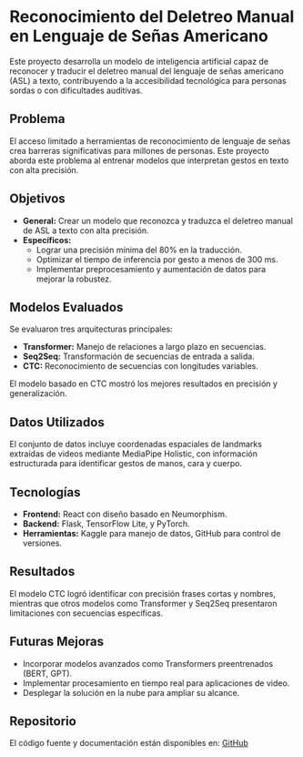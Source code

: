 # Reconocimiento del Deletreo Manual en Lenguaje de Señas Americano

Este proyecto desarrolla un modelo de inteligencia artificial capaz de reconocer y traducir el deletreo manual del lenguaje de señas americano (ASL) a texto, contribuyendo a la accesibilidad tecnológica para personas sordas o con dificultades auditivas.

## Problema
El acceso limitado a herramientas de reconocimiento de lenguaje de señas crea barreras significativas para millones de personas. Este proyecto aborda este problema al entrenar modelos que interpretan gestos en texto con alta precisión.

## Objetivos
- **General:** Crear un modelo que reconozca y traduzca el deletreo manual de ASL a texto con alta precisión.
- **Específicos:**
  - Lograr una precisión mínima del 80% en la traducción.
  - Optimizar el tiempo de inferencia por gesto a menos de 300 ms.
  - Implementar preprocesamiento y aumentación de datos para mejorar la robustez.

## Modelos Evaluados
Se evaluaron tres arquitecturas principales:
- **Transformer:** Manejo de relaciones a largo plazo en secuencias.
- **Seq2Seq:** Transformación de secuencias de entrada a salida.
- **CTC:** Reconocimiento de secuencias con longitudes variables.

El modelo basado en CTC mostró los mejores resultados en precisión y generalización.

## Datos Utilizados
El conjunto de datos incluye coordenadas espaciales de landmarks extraídas de videos mediante MediaPipe Holistic, con información estructurada para identificar gestos de manos, cara y cuerpo.

## Tecnologías
- **Frontend:** React con diseño basado en Neumorphism.
- **Backend:** Flask, TensorFlow Lite, y PyTorch.
- **Herramientas:** Kaggle para manejo de datos, GitHub para control de versiones.

## Resultados
El modelo CTC logró identificar con precisión frases cortas y nombres, mientras que otros modelos como Transformer y Seq2Seq presentaron limitaciones con secuencias específicas.

## Futuras Mejoras
- Incorporar modelos avanzados como Transformers preentrenados (BERT, GPT).
- Implementar procesamiento en tiempo real para aplicaciones de video.
- Desplegar la solución en la nube para ampliar su alcance.

## Repositorio
El código fuente y documentación están disponibles en: [GitHub](https://github.com/JaniMariQuesiRami/DS-PR2)
